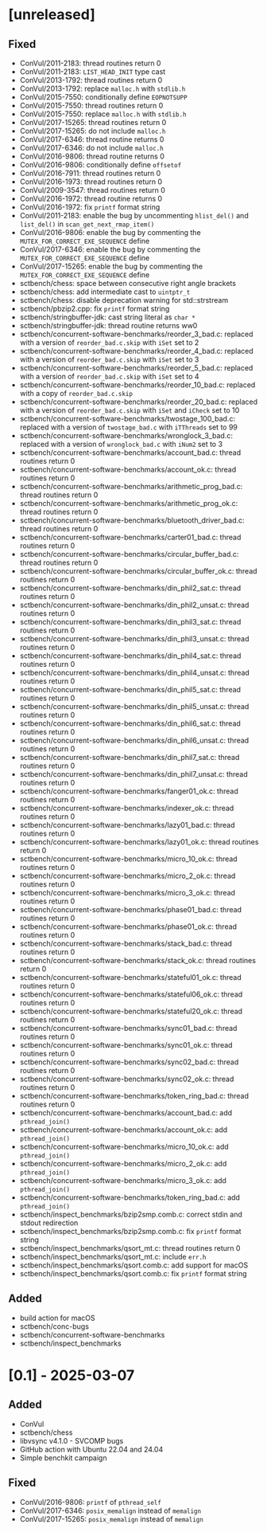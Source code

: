 # [unreleased]

## Fixed
- ConVul/2011-2183: thread routines return 0
- ConVul/2011-2183: `LIST_HEAD_INIT` type cast
- ConVul/2013-1792: thread routines return 0
- ConVul/2013-1792: replace `malloc.h` with `stdlib.h`
- ConVul/2015-7550: conditionally define `EOPNOTSUPP`
- ConVul/2015-7550: thread routines return 0
- ConVul/2015-7550: replace `malloc.h` with `stdlib.h`
- ConVul/2017-15265: thread routines return 0
- ConVul/2017-15265: do not include `malloc.h`
- ConVul/2017-6346: thread routine returns 0
- ConVul/2017-6346: do not include `malloc.h`
- ConVul/2016-9806: thread routine returns 0
- ConVul/2016-9806: conditionally define `offsetof`
- ConVul/2016-7911: thread routines return 0
- ConVul/2016-1973: thread routines return 0
- ConVul/2009-3547: thread routines return 0
- ConVul/2016-1972: thread routine returns 0
- ConVul/2016-1972: fix `printf` format string
- ConVul/2011-2183: enable the bug by uncommenting `hlist_del()` and `list_del()` in `scan_get_next_rmap_item()`
- ConVul/2016-9806: enable the bug by commenting the `MUTEX_FOR_CORRECT_EXE_SEQUENCE` define
- ConVul/2017-6346: enable the bug by commenting the `MUTEX_FOR_CORRECT_EXE_SEQUENCE` define
- ConVul/2017-15265: enable the bug by commenting the `MUTEX_FOR_CORRECT_EXE_SEQUENCE` define
- sctbench/chess: space between consecutive right angle brackets
- sctbench/chess: add intermediate cast to `uintptr_t`
- sctbench/chess: disable deprecation warning for std::strstream
- sctbench/pbzip2.cpp: fix `printf` format string
- sctbench/stringbuffer-jdk: cast string literal as `char *`
- sctbench/stringbuffer-jdk: thread routine returns ww0
- sctbench/concurrent-software-benchmarks/reorder_3_bad.c: replaced with a version of `reorder_bad.c.skip` with `iSet` set to 2
- sctbench/concurrent-software-benchmarks/reorder_4_bad.c: replaced with a version of `reorder_bad.c.skip` with `iSet` set to 3
- sctbench/concurrent-software-benchmarks/reorder_5_bad.c: replaced with a version of `reorder_bad.c.skip` with `iSet` set to 4
- sctbench/concurrent-software-benchmarks/reorder_10_bad.c: replaced with a copy of `reorder_bad.c.skip`
- sctbench/concurrent-software-benchmarks/reorder_20_bad.c: replaced with a version of `reorder_bad.c.skip` with `iSet` and `iCheck` set to 10
- sctbench/concurrent-software-benchmarks/twostage_100_bad.c: replaced with a version of `twostage_bad.c` with `iTThreads` set to 99
- sctbench/concurrent-software-benchmarks/wronglock_3_bad.c: replaced with a version of `wronglock_bad.c` with `iNum2` set to 3
- sctbench/concurrent-software-benchmarks/account_bad.c: thread routines return 0
- sctbench/concurrent-software-benchmarks/account_ok.c: thread routines return 0
- sctbench/concurrent-software-benchmarks/arithmetic_prog_bad.c: thread routines return 0
- sctbench/concurrent-software-benchmarks/arithmetic_prog_ok.c: thread routines return 0
- sctbench/concurrent-software-benchmarks/bluetooth_driver_bad.c: thread routines return 0
- sctbench/concurrent-software-benchmarks/carter01_bad.c: thread routines return 0
- sctbench/concurrent-software-benchmarks/circular_buffer_bad.c: thread routines return 0
- sctbench/concurrent-software-benchmarks/circular_buffer_ok.c: thread routines return 0
- sctbench/concurrent-software-benchmarks/din_phil2_sat.c: thread routines return 0
- sctbench/concurrent-software-benchmarks/din_phil2_unsat.c: thread routines return 0
- sctbench/concurrent-software-benchmarks/din_phil3_sat.c: thread routines return 0
- sctbench/concurrent-software-benchmarks/din_phil3_unsat.c: thread routines return 0
- sctbench/concurrent-software-benchmarks/din_phil4_sat.c: thread routines return 0
- sctbench/concurrent-software-benchmarks/din_phil4_unsat.c: thread routines return 0
- sctbench/concurrent-software-benchmarks/din_phil5_sat.c: thread routines return 0
- sctbench/concurrent-software-benchmarks/din_phil5_unsat.c: thread routines return 0
- sctbench/concurrent-software-benchmarks/din_phil6_sat.c: thread routines return 0
- sctbench/concurrent-software-benchmarks/din_phil6_unsat.c: thread routines return 0
- sctbench/concurrent-software-benchmarks/din_phil7_sat.c: thread routines return 0
- sctbench/concurrent-software-benchmarks/din_phil7_unsat.c: thread routines return 0
- sctbench/concurrent-software-benchmarks/fanger01_ok.c: thread routines return 0
- sctbench/concurrent-software-benchmarks/indexer_ok.c: thread routines return 0
- sctbench/concurrent-software-benchmarks/lazy01_bad.c: thread routines return 0
- sctbench/concurrent-software-benchmarks/lazy01_ok.c: thread routines return 0
- sctbench/concurrent-software-benchmarks/micro_10_ok.c: thread routines return 0
- sctbench/concurrent-software-benchmarks/micro_2_ok.c: thread routines return 0
- sctbench/concurrent-software-benchmarks/micro_3_ok.c: thread routines return 0
- sctbench/concurrent-software-benchmarks/phase01_bad.c: thread routines return 0
- sctbench/concurrent-software-benchmarks/phase01_ok.c: thread routines return 0
- sctbench/concurrent-software-benchmarks/stack_bad.c: thread routines return 0
- sctbench/concurrent-software-benchmarks/stack_ok.c: thread routines return 0
- sctbench/concurrent-software-benchmarks/stateful01_ok.c: thread routines return 0
- sctbench/concurrent-software-benchmarks/stateful06_ok.c: thread routines return 0
- sctbench/concurrent-software-benchmarks/stateful20_ok.c: thread routines return 0
- sctbench/concurrent-software-benchmarks/sync01_bad.c: thread routines return 0
- sctbench/concurrent-software-benchmarks/sync01_ok.c: thread routines return 0
- sctbench/concurrent-software-benchmarks/sync02_bad.c: thread routines return 0
- sctbench/concurrent-software-benchmarks/sync02_ok.c: thread routines return 0
- sctbench/concurrent-software-benchmarks/token_ring_bad.c: thread routines return 0
- sctbench/concurrent-software-benchmarks/account_bad.c: add `pthread_join()`
- sctbench/concurrent-software-benchmarks/account_ok.c: add `pthread_join()`
- sctbench/concurrent-software-benchmarks/micro_10_ok.c: add `pthread_join()`
- sctbench/concurrent-software-benchmarks/micro_2_ok.c: add `pthread_join()`
- sctbench/concurrent-software-benchmarks/micro_3_ok.c: add `pthread_join()`
- sctbench/concurrent-software-benchmarks/token_ring_bad.c: add `pthread_join()`
- sctbench/inspect_benchmarks/bzip2smp.comb.c: correct stdin and stdout redirection
- sctbench/inspect_benchmarks/bzip2smp.comb.c: fix `printf` format string
- sctbench/inspect_benchmarks/qsort_mt.c: thread routines return 0
- sctbench/inspect_benchmarks/qsort_mt.c: include `err.h`
- sctbench/inspect_benchmarks/qsort.comb.c: add support for macOS
- sctbench/inspect_benchmarks/qsort.comb.c: fix `printf` format string

## Added
- build action for macOS
- sctbench/conc-bugs
- sctbench/concurrent-software-benchmarks
- sctbench/inspect_benchmarks

# [0.1] - 2025-03-07

## Added

- ConVul
- sctbench/chess
- libvsync v4.1.0 - SVCOMP bugs
- GitHub action with Ubuntu 22.04 and 24.04
- Simple benchkit campaign

## Fixed

- ConVul/2016-9806: `printf` of `pthread_self`
- ConVul/2017-6346: `posix_memalign` instead of `memalign`
- ConVul/2017-15265: `posix_memalign` instead of `memalign`

